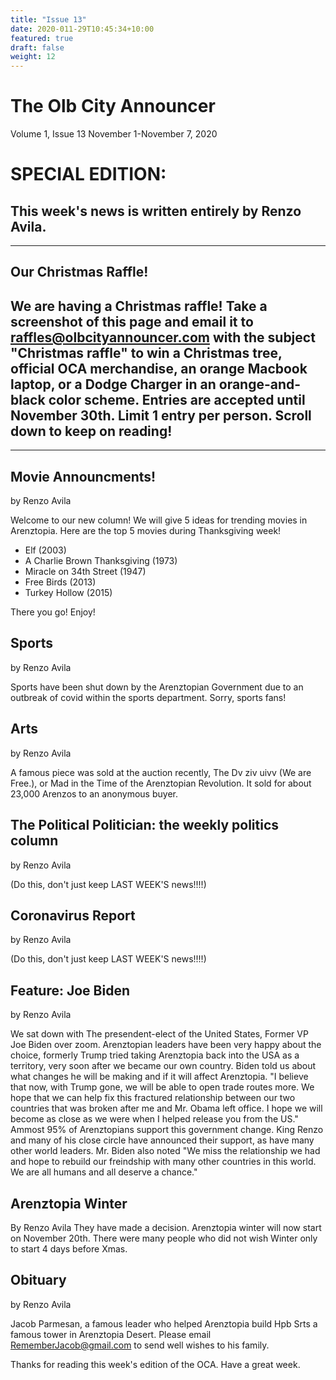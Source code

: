 ```yaml
---
title: "Issue 13"
date: 2020-011-29T10:45:34+10:00
featured: true
draft: false
weight: 12
---
```



# The Olb City Announcer
Volume 1, Issue 13 
November 1-November 7, 2020

# SPECIAL EDITION:
## This week's news is written entirely by Renzo Avila.

---
## Our Christmas Raffle!

## We are having a Christmas raffle! Take a screenshot of this page and email it to raffles@olbcityannouncer.com with the subject "Christmas raffle" to win a Christmas tree, official OCA merchandise, an orange Macbook laptop, or a Dodge Charger in an orange-and-black color scheme. Entries are accepted until November 30th. Limit 1 entry per person. Scroll down to keep on reading!

---

## Movie Announcments!
by Renzo Avila

Welcome to our new column! We will give 5 ideas for trending movies in Arenztopia. Here are the top 5 movies during Thanksgiving week!

- Elf (2003)
- A Charlie Brown Thanksgiving (1973)
- Miracle on 34th Street (1947)
- Free Birds (2013)
- Turkey Hollow (2015)

There you go! Enjoy!

## Sports
by Renzo Avila

Sports have been shut down by the Arenztopian Government due to an outbreak of covid within the sports department. Sorry, sports fans!

## Arts
by Renzo Avila

A famous piece was sold at the auction recently, The Dv ziv uivv (We are Free.), or Mad in the Time of the Arenztopian Revolution. It sold for about 23,000 Arenzos to an anonymous buyer.

## The Political Politician: the weekly politics column
by Renzo Avila

(Do this, don't just keep LAST WEEK'S news!!!!)

## Coronavirus Report
by Renzo Avila

(Do this, don't just keep LAST WEEK'S news!!!!)

## Feature: Joe Biden
by Renzo Avila

We sat down with The presendent-elect of the United States, Former VP Joe Biden over zoom. Arenztopian leaders have been very happy about the choice, formerly Trump tried taking Arenztopia back into the USA as a territory, very soon after we became our own country.
Biden told us about what changes he will be making and if it will affect Arenztopia. "I believe that now, with Trump gone, we will be able to open trade routes more. We hope that we can help fix this fractured relationship between our two countries that was broken after me and Mr. Obama left office. I hope we will become as close as we were when I helped release you from the US."
Ammost 95% of Arenztopians support this government change. King Renzo and many of his close circle have announced their support, as have many other world leaders. Mr. Biden also noted "We miss the relationship we had and hope to rebuild our freindship with many other countries in this world. We are all humans and all deserve a chance."

## Arenztopia Winter
By Renzo Avila
They have made a decision. Arenztopia winter will now start on November 20th. There were many people who did not wish Winter only to start 4 days before Xmas.

## Obituary
by Renzo Avila

Jacob Parmesan, a famous leader who helped Arenztopia build Hpb Srts a famous tower in Arenztopia Desert. Please email RememberJacob@gmail.com to send well wishes to his family.



Thanks for reading this week's edition of the OCA. Have a great week.
